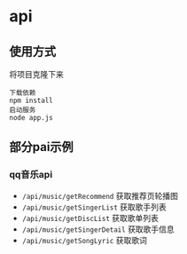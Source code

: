 # api
## 使用方式
将项目克隆下来
```
下载依赖
npm install
启动服务
node app.js
```
## 部分pai示例
### qq音乐api
+ `/api/music/getRecommend` 获取推荐页轮播图
+ `/api/music/getSingerList` 获取歌手列表
+ `/api/music/getDiscList` 获取歌单列表
+ `/api/music/getSingerDetail` 获取歌手信息
+ `/api/music/getSongLyric` 获取歌词
